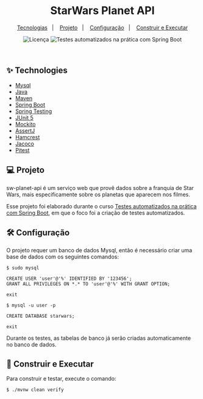 <h1 align="center">
  StarWars Planet API
</h1>

<p align="center">
  <a href="#-technologies">Tecnologias</a>&nbsp;&nbsp;&nbsp;|&nbsp;&nbsp;&nbsp;
  <a href="#-project">Projeto</a>&nbsp;&nbsp;&nbsp;|&nbsp;&nbsp;&nbsp;
  <a href="#-configuration">Configuração</a>&nbsp;&nbsp;&nbsp;|&nbsp;&nbsp;&nbsp;
  <a href="#-developing">Construir e Executar</a>
</p>

<p align="center">
  <img alt="Licença" src="https://img.shields.io/static/v1?label=Licenca&message=MIT&color=8257E5&labelColor=000000">
  <img src="https://img.shields.io/static/v1?label=Curso na Udemy&message=Testes automatizados na pratica com Spring Boot&color=8257E5&labelColor=000000" alt="Testes automatizados na prática com Spring Boot" />
</p>

<br>

## ✨ Technologies

- [Mysql](https://dev.mysql.com/downloads/mysql/)
- [Java](https://www.oracle.com/java/technologies/downloads/)
- [Maven](https://maven.apache.org/download.cgi)
- [Spring Boot](https://spring.io/projects/spring-boot)
- [Spring Testing](https://docs.spring.io/spring-framework/docs/current/reference/html/testing.html#testing-introduction)
- [JUnit 5](https://junit.org/junit5/docs/current/user-guide/)
- [Mockito](https://site.mockito.org)
- [AssertJ](https://github.com/assertj/assertj)
- [Hamcrest](http://hamcrest.org/JavaHamcrest/)
- [Jacoco](https://github.com/jacoco/jacoco)
- [Pitest](https://pitest.org)

## 💻 Projeto

sw-planet-api é um serviço web que provê dados sobre a franquia de Star Wars, mais especificamente sobre os planetas que aparecem nos filmes.

Esse projeto foi elaborado durante o curso [Testes automatizados na prática com Spring Boot](https://www.udemy.com/course/testes-automatizados-na-pratica-com-spring-boot/?referralCode=7F6C5AA14AE558497FE0), em que o foco foi a criação de testes automatizados.

## 🛠️ Configuração

O projeto requer um banco de dados Mysql, então é necessário criar uma base de dados com os seguintes comandos:

```
$ sudo mysql

CREATE USER 'user'@'%' IDENTIFIED BY '123456';
GRANT ALL PRIVILEGES ON *.* TO 'user'@'%' WITH GRANT OPTION;

exit

$ mysql -u user -p

CREATE DATABASE starwars;

exit
```

Durante os testes, as tabelas de banco já serão criadas automaticamente no banco de dados.

## 🚀 Construir e Executar

Para construir e testar, execute o comando:

```sh
$ ./mvnw clean verify
```

